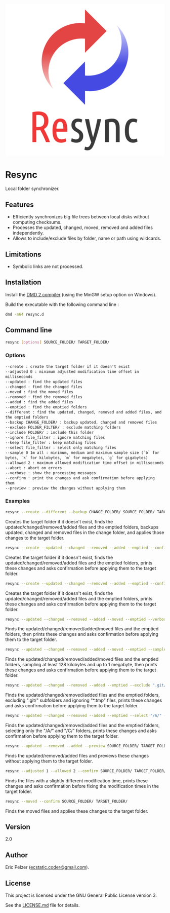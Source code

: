 ![](https://github.com/senselogic/RESYNC/blob/master/LOGO/resync.png)

# Resync

Local folder synchronizer.

## Features

* Efficiently synchronizes big file trees between local disks without computing checksums.
* Processes the updated, changed, moved, removed and added files independently.
* Allows to include/exclude files by folder, name or path using wildcards.

## Limitations

* Symbolic links are not processed.

## Installation

Install the [DMD 2 compiler](https://dlang.org/download.html) (using the MinGW setup option on Windows).

Build the executable with the following command line :

```bash
dmd -m64 resync.d
```

## Command line

```bash
resync [options] SOURCE_FOLDER/ TARGET_FOLDER/
```

### Options

```
--create : create the target folder if it doesn't exist
--adjusted 0 : minimum adjusted modification time offset in milliseconds
--updated : find the updated files
--changed : find the changed files
--moved : find the moved files
--removed : find the removed files
--added : find the added files
--emptied : find the emptied folders
--different : find the updated, changed, removed and added files, and the emptied folders
--backup CHANGE_FOLDER/ : backup updated, changed and removed files
--exclude FOLDER_FILTER/ : exclude matching folders
--include FOLDER/ : include this folder
--ignore file_filter : ignore matching files
--keep file_filter : keep matching files
--select file_filter : select only matching files
--sample 0 1m all : minimum, medium and maximum sample size (`b` for bytes, `k` for kilobytes, `m` for megabytes, `g` for gigabytes)
--allowed 2 : maximum allowed modification time offset in milliseconds
--abort : abort on errors
--verbose : show the processing messages
--confirm : print the changes and ask confirmation before applying them
--preview : preview the changes without applying them
```

### Examples

```bash
resync --create --different --backup CHANGE_FOLDER/ SOURCE_FOLDER/ TARGET_FOLDER/
```

Creates the target folder if it doesn't exist, finds the updated/changed/removed/added files and the emptied folders, backups updated, changed and removed files in the change folder, and applies those changes to the target folder.

```bash
resync --create --updated --changed --removed --added --emptied --confirm SOURCE_FOLDER/ TARGET_FOLDER/
```

Creates the target folder if it doesn't exist, finds the updated/changed/removed/added files and the emptied folders, prints these changes and asks confirmation before applying them to the target folder.

```bash
resync --create --updated --changed --removed --added --emptied --confirm SOURCE_FOLDER/ TARGET_FOLDER/
```

Creates the target folder if it doesn't exist, finds the updated/changed/removed/added files and the emptied folders, prints these changes and asks confirmation before applying them to the target folder.

```bash
resync --updated --changed --removed --added --moved --emptied --verbose --confirm SOURCE_FOLDER/ TARGET_FOLDER/
```

Finds the updated/changed/removed/added/moved files and the emptied folders, then prints these changes and asks confirmation before applying them to the target folder.

```bash
resync --updated --changed --removed --added --moved --emptied --sample 128k 1m 1m --verbose --confirm SOURCE_FOLDER/ TARGET_FOLDER/
```

Finds the updated/changed/removed/added/moved files and the emptied folders, sampling at least 128 kilobytes and up to 1 megabyte, then prints these changes and asks confirmation before applying them to the target folder.

```bash
resync --updated --changed --removed --added --emptied --exclude ".git/" --ignore "*.tmp" --confirm SOURCE_FOLDER/ TARGET_FOLDER/
```

Finds the updated/changed/removed/added files and the emptied folders, excluding ".git/" subfolders and ignoring "\*.tmp" files, prints these changes and asks confirmation before applying them to the target folder.

```bash
resync --updated --changed --removed --added --emptied --select "/A/" --select "/C/" --confirm SOURCE_FOLDER/ TARGET_FOLDER/
```

Finds the updated/changed/removed/added files and the emptied folders, selecting only the "/A/" and "/C/" folders, prints these changes and asks confirmation before applying them to the target folder.

```bash
resync --updated --removed --added --preview SOURCE_FOLDER/ TARGET_FOLDER/
```

Finds the updated/removed/added files and previews these changes without applying them to the target folder.

```bash
resync --adjusted 1 --allowed 2 --confirm SOURCE_FOLDER/ TARGET_FOLDER/
```

Finds the files with a slightly different modification time, prints these changes and asks confirmation before fixing the modification times in the target folder.

```bash
resync --moved --confirm SOURCE_FOLDER/ TARGET_FOLDER/
```

Finds the moved files and applies these changes to the target folder.

## Version

2.0

## Author

Eric Pelzer (ecstatic.coder@gmail.com).

## License

This project is licensed under the GNU General Public License version 3.

See the [LICENSE.md](LICENSE.md) file for details.
